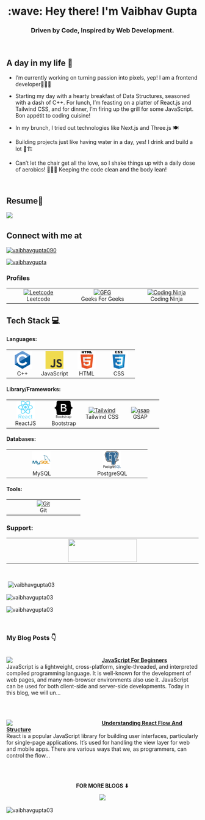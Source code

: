 <h1 align="center">:wave: Hey there! I'm Vaibhav Gupta</h1>
<h3 align="center">Driven by Code, Inspired by Web Development.</h3>
<br>
<h2> A day in my life 💭 </h2>

-  I’m currently working on turning passion into pixels, yep! I am a frontend developer👩🏽‍💻

- Starting my day with a hearty breakfast of Data Structures, seasoned with a dash of C++. For lunch, I’m feasting on a platter of React.js and Tailwind CSS, and for dinner, I’m firing up the grill for some JavaScript. Bon appétit to coding cuisine!

- In my brunch, I tried out technologies like Next.js and Three.js 🍽️

-   Building projects just like having water in a day, yes! I drink and build a lot 🥤🏗️

- Can’t let the chair get all the love, so I shake things up with a daily dose of aerobics! 🤸🏽‍♀️ Keeping the code clean and the body lean!

<br>
	
## Resume:page_facing_up:
<a href="https://drive.google.com/file/d/1bii1pcAkuCJQIQRF_ek8gl4blpz6gk0V/view?usp=sharing" target="_blank">
<img src="https://img.icons8.com/color/96/null/google-drive--v2.png"/>
</a>

## Connect with me at
	
<p align="left"> <a href="https://twitter.com/vaibhavgupta090" target="_blank"><img src="https://img.shields.io/twitter/follow/vaibhavgupta090?logo=twitter&style=for-the-badge" alt="vaibhavgupta090" /></a> </p>
<p align="left"> <a href="https://www.linkedin.com/in/vaibhav-gupta-45a340225/" target="_blank"><img src="https://img.shields.io/badge/-Vaibhav%20Gupta-blue?style=flat-square&logo=linkedin&logoColor=white&link=https://www.linkedin.com/in/vaibhav-gupta-45a340225/" alt="vaibhavgupta" /></a> </p>


<h3 align="left">Profiles</h3>
<table>
	 <tbody>
  <tr>
   <td align="Center" width="25%"> 
      <a href="https://www.leetcode.com/vaibhavgupta09" target="_blank">
        <img src="https://leetcode.com/static/images/LeetCode_logo.png" width="48" height="48" alt="Leetcode" />
      </a>
      <br>Leetcode
    </td>
    <td align="Center" width="25%"> 
      <a href="https://auth.geeksforgeeks.org/user/mrpriyanshu09" target="_blank">
        <img src="https://img.icons8.com/color/452/GeeksforGeeks.png" width="48" height="48" alt="GFG" />
      </a>
      <br>Geeks For Geeks
    </td>
    <td align="Center" width="25%"> 
      <a href="https://www.codingninjas.com/studio/profile/vaibhavgupta09" target="_blank">
        <img src="https://files.codingninjas.in/codingninjs-mob-29500.svg" width="48" height="48" alt="Coding Ninja" />
      </a>
      <br>Coding Ninja
    </td>
  </tr>
   </tbody>
</table>

## Tech Stack :computer:
<h4 align="left">Languages:</h4>
<table>
	 <tbody>
  <tr>
   <td align="Center" width="25%"> 
      <a href="https://www.w3schools.com/cpp/" target="_blank">
        <img src="https://raw.githubusercontent.com/devicons/devicon/master/icons/c/c-original.svg" width="48" height="48" alt="CPP" />
      </a>
      <br>C++
    </td>
    <td align="Center" width="25%"> 
      <a href="https://developer.mozilla.org/en-US/docs/Web/JavaScript" target="_blank">
        <img src="https://raw.githubusercontent.com/devicons/devicon/master/icons/javascript/javascript-original.svg" width="48" height="48" alt="HTML" />
      </a>
      <br>JavaScript
    </td>
    <td align="Center" width="25%"> 
      <a href="https://www.w3.org/html/" target="_blank">
        <img src="https://raw.githubusercontent.com/devicons/devicon/master/icons/html5/html5-original-wordmark.svg" width="48" height="48" alt="HTML" />
      </a>
      <br>HTML
    </td>
    <td align="Center" width="25%"> 
      <a href="https://www.w3schools.com/css/" target="_blank">
        <img src="https://raw.githubusercontent.com/devicons/devicon/master/icons/css3/css3-original-wordmark.svg" width="48" height="48" alt="CSS" />
      </a>
      <br>CSS
    </td>
  </tr>
   </tbody>
</table>
<h4 align="left">Library/Frameworks:</h4>
<table>
	 <tbody>
  <tr>
   <td align="Center" width="25%"> 
      <a href="https://reactjs.org/" target="_blank">
        <img src="https://raw.githubusercontent.com/devicons/devicon/master/icons/react/react-original-wordmark.svg" width="48" height="48" alt="React" />
      </a>
      <br>ReactJS
    </td>
    <td align="Center" width="25%"> 
      <a href="https://getbootstrap.com" target="_blank">
        <img src="https://raw.githubusercontent.com/devicons/devicon/master/icons/bootstrap/bootstrap-plain-wordmark.svg" width="48" height="48" alt="Bootstrap" />
      </a>
      <br>Bootstrap
    </td>
    <td align="Center" width="25%"> 
      <a href="https://tailwindcss.com/" target="_blank">
        <img src="https://www.vectorlogo.zone/logos/tailwindcss/tailwindcss-icon.svg" width="48" height="48" alt="Tailwind" />
      </a>
      <br>Tailwind CSS
    </td>
    <td align="Center" width="25%"> 
      <a href="https://gsap.com/" target="_blank">
        <img src="https://seeklogo.com/images/G/greensock-gsap-icon-logo-13BB451E88-seeklogo.com.png" width="48" height="48" alt="gsap" />
      </a>
      <br>GSAP
    </td>
  </tr>
   </tbody>
</table>
<h4 align="left">Databases:</h4>
<table>
	 <tbody>
  <tr>
   <td align="Center" width="25%"> 
      <a href="https://www.mysql.com/" target="_blank">
        <img src="https://raw.githubusercontent.com/devicons/devicon/master/icons/mysql/mysql-original-wordmark.svg" width="48" height="48" alt="mysql" />
      </a>
      <br>MySQL
    </td>
    <td align="Center" width="25%"> 
      <a href="https://www.postgresql.org" target="_blank">
        <img src="https://raw.githubusercontent.com/devicons/devicon/master/icons/postgresql/postgresql-original-wordmark.svg" width="48" height="48" alt="postgresql" />
      </a>
      <br>PostgreSQL
    </td>
  </tr>
   </tbody>
</table>
    <h4 align="left">Tools:</h4>
<table>
	 <tbody>
  <tr>
   <td align="Center" width="25%"> 
      <a href="https://git-scm.com/" target="_blank">
        <img src="https://www.vectorlogo.zone/logos/git-scm/git-scm-icon.svg" width="48" height="48" alt="Git"/>
      </a>
      <br>Git
    </td>
  </tr>
   </tbody>
</table>

<h3 align="left">Support:</h3>
<table>
   <tbody>
	 <tr>
		  
<td align="Center" width="25%">   
        <a href="https://www.buymeacoffee.com/vaibhavgupta" target="_blank">
        <img align="center" height="60" width="180" src="https://cdn.buymeacoffee.com/buttons/v2/default-yellow.png">
      </a>
  </td>
</tr>
</tbody>
  </table><br/>
<p>&nbsp;<img align="center" src="https://github-readme-stats.vercel.app/api?username=vaibhavgupta03&show_icons=true&locale=en&theme=onedark" alt="vaibhavgupta03" /></p>


<p><img align="center" src="https://github-readme-streak-stats.herokuapp.com/?user=vaibhavgupta03&theme=onedark" alt="vaibhavgupta03" /></p>
<p><img align="center" src="https://github-readme-stats.vercel.app/api/top-langs?username=vaibhavgupta03&show_icons=true&locale=en&layout=compact&theme=onedark" alt="vaibhavgupta03" /></p>
<br>

### My Blog Posts 👇
	
<p align="left">
  <br/>
<a href="https://vaibhav09.hashnode.dev/javascript-for-beginners-a-complete-guide" title="JavaScript For Beginners" target="_blank"><img src="https://cdn.hashnode.com/res/hashnode/image/upload/v1687104991359/69b20342-1b20-4c6c-9e67-5b1e1fe00c94.png?w=1920&h=75&fit=crop&crop=entropy&auto=compress,format&format=webp alt="JavaScript For Beginners" width="250px" align="left" /></a>
<a href="https://vaibhav09.hashnode.dev/javascript-for-beginners-a-complete-guide" title="JavaScript For Beginners" target="_blank"><strong>JavaScript For Beginners</strong></a>
<br/> 
JavaScript is a lightweight, cross-platform, single-threaded, and interpreted compiled programming language. It is well-known for the development of web pages, and many non-browser environments also use it. JavaScript can be used for both client-side and server-side developments. Today in this blog, we will un... </p> <br/> <br/>
	
<p align="left">
<a href="https://vaibhav09.hashnode.dev/react-flow-and-structure" title="Understanding React Structure" target="_blank"><img src="https://cdn.hashnode.com/res/hashnode/image/upload/v1697518521390/a046aba5-27e8-48df-8b02-ebf301092e59.png w=1920&h=75&fit=crop&crop=entropy&auto=compress,format&format=webp alt="Understanding React Flow And Structure" width="250px" align="left" /></a>
<a href="https://vaibhav09.hashnode.dev/react-flow-and-structure" title="Understanding React Flow And Structure" target="_blank"><strong>Understanding React Flow And Structure</strong></a>
<br/> React is a popular JavaScript library for building user interfaces, particularly for single-page applications. It’s used for handling the view layer for web and mobile apps. There are various ways that we, as programmers, can control the flow... </p> <br/> <br/>

<div align="center">
<p align="center"><b>FOR MORE BLOGS ⬇</b></p>
<p><a href="https://hashnode.com/@vaibhavgupta" target="_blank"><img src="https://img.shields.io/badge/Hashnode-2962FF?style=for-the-badge&logo=hashnode&logoColor=white"></a></p>
</div>

<p align="left"> <img src="https://komarev.com/ghpvc/?username=vaibhavgupta03&label=Profile%20views&color=0e75b6&style=flat" alt="vaibhavgupta03" /> </p>
